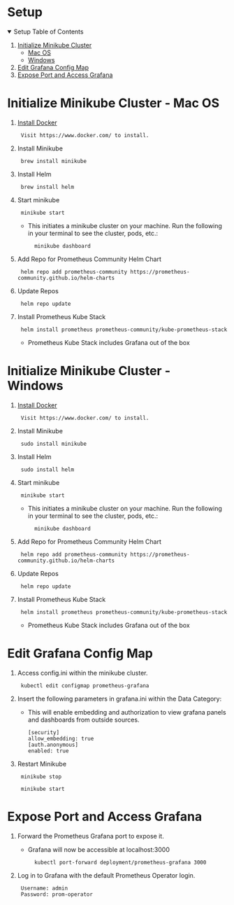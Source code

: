# Setup

<!-- SETUP TABLE OF CONTENTS -->
<details open="open">
  <summary>Setup Table of Contents</summary>
  <ol>
    <li>
      <a href="#initialize-minikube-cluster---mac-os">Initialize Minikube Cluster</a>
      <ul>
        <li><a href="#initialize-minikube-cluster---mac-os">Mac OS</a></li>
        <li><a href="#initialize-minikube-cluster---windows">Windows</a></li>
      </ul>
    </li>
    <li><a href="#edit-grafana-config-map">Edit Grafana Config Map</a></li>
    <li><a href="#expose-port-and-access-grafana">Expose Port and Access Grafana</a></li>
  </ol>
</details>


# Initialize Minikube Cluster - Mac OS
1. [Install Docker](https://www.docker.com/)

        Visit https://www.docker.com/ to install.



2. Install Minikube 

        brew install minikube
        
3. Install Helm 

        brew install helm

4. Start minikube

        minikube start 
    * This initiates a minikube cluster on your machine. Run the following in your terminal to see the cluster, pods, etc.:

            minikube dashboard

5. Add Repo for Prometheus Community Helm Chart

        helm repo add prometheus-community https://prometheus-community.github.io/helm-charts 

6. Update Repos

        helm repo update 

7. Install Prometheus Kube Stack

        helm install prometheus prometheus-community/kube-prometheus-stack 
    * Prometheus Kube Stack includes Grafana out of the box

# Initialize Minikube Cluster - Windows
1. [Install Docker](https://www.docker.com/)

        Visit https://www.docker.com/ to install.



2. Install Minikube 

        sudo install minikube
        
3. Install Helm 

        sudo install helm

4. Start minikube

        minikube start 
    * This initiates a minikube cluster on your machine. Run the following in your terminal to see the cluster, pods, etc.:

            minikube dashboard

5. Add Repo for Prometheus Community Helm Chart

        helm repo add prometheus-community https://prometheus-community.github.io/helm-charts 

6. Update Repos

        helm repo update 

7. Install Prometheus Kube Stack

        helm install prometheus prometheus-community/kube-prometheus-stack 
    * Prometheus Kube Stack includes Grafana out of the box


# Edit Grafana Config Map

1. Access config.ini within the minikube cluster.
    
        kubectl edit configmap prometheus-grafana

2. Insert the following parameters in grafana.ini within the Data Category:
    * This will enable embedding and authorization to view grafana panels and dashboards from outside sources.

          [security]
          allow_embedding: true
          [auth.anonymous]
          enabled: true

3. Restart Minikube

        minikube stop 
        
        minikube start 
        
# Expose Port and Access Grafana

1. Forward the Prometheus Grafana port to expose it.
    * Grafana will now be accessible at localhost:3000

            kubectl port-forward deployment/prometheus-grafana 3000

2. Log in to Grafana with the default Prometheus Operator login.

        Username: admin
        Password: prom-operator